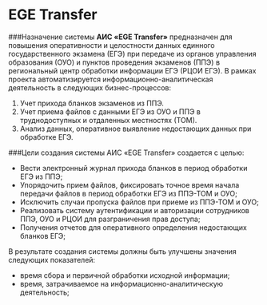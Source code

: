 # EGE Transfer

###Назначение системы
**АИС «EGE Transfer»** предназначен для повышения оперативности и целостности данных единного государственного экзамена (ЕГЭ) при передаче из органов управления образования (ОУО) и пунктов проведения экзаменов (ППЭ) в региональный центр обработки информации ЕГЭ (РЦОИ ЕГЭ).
В рамках проекта автоматизируется информационно-аналитическая деятельность в следующих бизнес-процессов:

1.  Учет прихода бланков экзаменов из ППЭ.
2.  Учет приема файлов с данными ЕГЭ из ОУО и ППЭ в труднодоступных и отдаленных местностях (ТОМ).
3.  Анализ данных, оперативное выявление недостающих данных при обработке ЕГЭ.

###Цели создания системы
АИС «EGE Transfer» создается с целью:
* Вести электронный журнал прихода бланков в период обработки ЕГЭ из ППЭ;
* Упорядочить прием файлов, фиксировать точное время начала передачи файлов в период обработки ЕГЭ из ППЭ-ТОМ и ОУО;
* Исключить случаи пропуска файлов при приеме из ППЭ-ТОМ и ОУО;
* Реализовать систему аутентификации и авторизации сотрудников ППЭ, ОУО и РЦОИ для разграничения прав доступа;
* Получения отчетов для оперативного определения недостающих бланков ЕГЭ;

В результате создания системы должны быть улучшены значения следующих показателей:
* время сбора и первичной обработки исходной информации;
* время, затрачиваемое на информационно-аналитическую деятельность;
